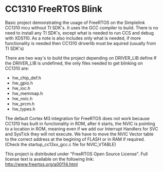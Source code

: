 # CC1310 FreeRTOS Blink
Basic project demonstrating the usage of FreeRTOS on the Simplelink CC1310 mcu without TI SDK's. It uses the GCC compiler to build.
There is no need to install any TI SDK's, except what is needed to run CCS and debug with XDS110. 
As a note is also includes only what is needed, if more functionality is needed then CC1310 driverlib must be aquired (usually from TI SDK's)

There are two way's to build the project depending on DRIVER_LIB define
If the DRIVER_LIB is undefined, the only files needed to get blinking on CC1310 are:
* hw_chip_def.h
* hw_gpio.h
* hw_ioc.h
* hw_memmap.h
* hw_nvic.h
* hw_prcm.h
* hw_types.h

The default Cortex M3 integration for FreeRTOS does not work because CC1310 has built in functionality in ROM, after it starts, the NVIC is pointing to a location in ROM, meaning even if we add our Interrupt Handlers for SVC and SysTick they will not execute. We have to move the NVIC Vector table to the correct address at the begining of FLASH or in RAM if required. (Check the startup_cc13xx_gcc.c file for NVIC_VTABLE)

This project is distributed under "FreeRTOS Open Source License". Full license text is available on the following link: http://www.freertos.org/a00114.html
